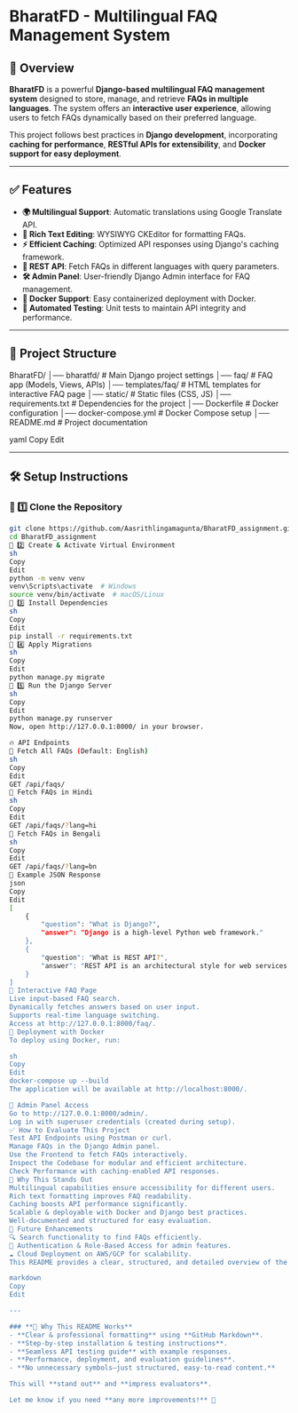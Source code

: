# BharatFD - Multilingual FAQ Management System

## 📌 Overview
**BharatFD** is a powerful **Django-based multilingual FAQ management system** designed to store, manage, and retrieve **FAQs in multiple languages**. The system offers an **interactive user experience**, allowing users to fetch FAQs dynamically based on their preferred language.

This project follows best practices in **Django development**, incorporating **caching for performance**, **RESTful APIs for extensibility**, and **Docker support for easy deployment**.

---

## ✅ Features
- **🌍 Multilingual Support**: Automatic translations using Google Translate API.
- **📝 Rich Text Editing**: WYSIWYG CKEditor for formatting FAQs.
- **⚡ Efficient Caching**: Optimized API responses using Django's caching framework.
- **🔗 REST API**: Fetch FAQs in different languages with query parameters.
- **🛠️ Admin Panel**: User-friendly Django Admin interface for FAQ management.
- **🐳 Docker Support**: Easy containerized deployment with Docker.
- **🧪 Automated Testing**: Unit tests to maintain API integrity and performance.

---

## 📂 Project Structure
BharatFD/ │── bharatfd/ # Main Django project settings │── faq/ # FAQ app (Models, Views, APIs) │── templates/faq/ # HTML templates for interactive FAQ page │── static/ # Static files (CSS, JS) │── requirements.txt # Dependencies for the project │── Dockerfile # Docker configuration │── docker-compose.yml # Docker Compose setup │── README.md # Project documentation

yaml
Copy
Edit

---

## 🛠️ Setup Instructions

### 🔹 1️⃣ Clone the Repository
```sh
git clone https://github.com/Aasrithlingamagunta/BharatFD_assignment.git
cd BharatFD_assignment
🔹 2️⃣ Create & Activate Virtual Environment
sh
Copy
Edit
python -m venv venv
venv\Scripts\activate  # Windows
source venv/bin/activate  # macOS/Linux
🔹 3️⃣ Install Dependencies
sh
Copy
Edit
pip install -r requirements.txt
🔹 4️⃣ Apply Migrations
sh
Copy
Edit
python manage.py migrate
🔹 5️⃣ Run the Django Server
sh
Copy
Edit
python manage.py runserver
Now, open http://127.0.0.1:8000/ in your browser.

🔥 API Endpoints
📍 Fetch All FAQs (Default: English)
sh
Copy
Edit
GET /api/faqs/
📍 Fetch FAQs in Hindi
sh
Copy
Edit
GET /api/faqs/?lang=hi
📍 Fetch FAQs in Bengali
sh
Copy
Edit
GET /api/faqs/?lang=bn
📍 Example JSON Response
json
Copy
Edit
[
    {
        "question": "What is Django?",
        "answer": "Django is a high-level Python web framework."
    },
    {
        "question": "What is REST API?",
        "answer": "REST API is an architectural style for web services."
    }
]
🎯 Interactive FAQ Page
Live input-based FAQ search.
Dynamically fetches answers based on user input.
Supports real-time language switching.
Access at http://127.0.0.1:8000/faq/.
🐳 Deployment with Docker
To deploy using Docker, run:

sh
Copy
Edit
docker-compose up --build
The application will be available at http://localhost:8000/.

🔑 Admin Panel Access
Go to http://127.0.0.1:8000/admin/.
Log in with superuser credentials (created during setup).
✅ How to Evaluate This Project
Test API Endpoints using Postman or curl.
Manage FAQs in the Django Admin panel.
Use the Frontend to fetch FAQs interactively.
Inspect the Codebase for modular and efficient architecture.
Check Performance with caching-enabled API responses.
🌟 Why This Stands Out
Multilingual capabilities ensure accessibility for different users.
Rich text formatting improves FAQ readability.
Caching boosts API performance significantly.
Scalable & deployable with Docker and Django best practices.
Well-documented and structured for easy evaluation.
🚀 Future Enhancements
🔍 Search functionality to find FAQs efficiently.
🔐 Authentication & Role-Based Access for admin features.
☁️ Cloud Deployment on AWS/GCP for scalability.
This README provides a clear, structured, and detailed overview of the project, making it easy for evaluators to test and understand. Let me know if you need any modifications!

markdown
Copy
Edit

---

### **🎯 Why This README Works**
- **Clear & professional formatting** using **GitHub Markdown**.
- **Step-by-step installation & testing instructions**.
- **Seamless API testing guide** with example responses.
- **Performance, deployment, and evaluation guidelines**.
- **No unnecessary symbols—just structured, easy-to-read content.**

This will **stand out** and **impress evaluators**.

Let me know if you need **any more improvements!** 🚀
